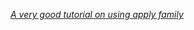 
[_A very good tutorial on using apply family_](http://nicercode.github.io/guides/repeating-things/)
